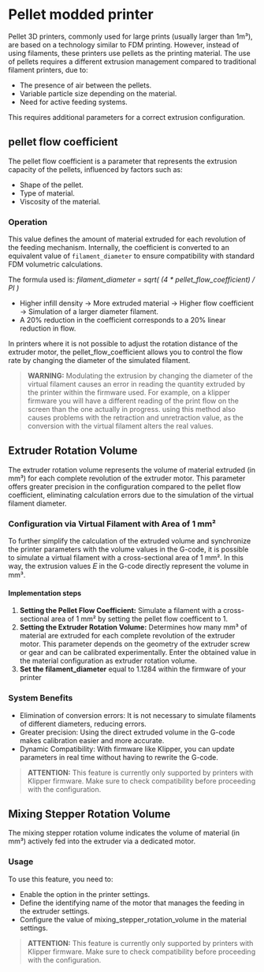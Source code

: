 # Pellet modded printer
Pellet 3D printers, commonly used for large prints (usually larger than 1m³), are based on a technology similar to FDM printing. However, instead of using filaments, these printers use pellets as the printing material.
The use of pellets requires a different extrusion management compared to traditional filament printers, due to:

- The presence of air between the pellets.
- Variable particle size depending on the material.
- Need for active feeding systems.

This requires additional parameters for a correct extrusion configuration.

## pellet flow coefficient
The pellet flow coefficient is a parameter that represents the extrusion capacity of the pellets, influenced by factors such as:

- Shape of the pellet.
- Type of material.
- Viscosity of the material.

### Operation
This value defines the amount of material extruded for each revolution of the feeding mechanism. Internally, the coefficient is converted to an equivalent value of `filament_diameter` to ensure compatibility with standard FDM volumetric calculations.

The formula used is: *filament_diameter = sqrt( (4 \* pellet_flow_coefficient) / PI )*

- Higher infill density → More extruded material → Higher flow coefficient → Simulation of a larger diameter filament.
- A 20% reduction in the coefficient corresponds to a 20% linear reduction in flow.

In printers where it is not possible to adjust the rotation distance of the extruder motor, the pellet_flow_coefficient allows you to control the flow rate by changing the diameter of the simulated filament.

>**WARNING:** Modulating the extrusion by changing the diameter of the virtual filament causes an error in reading the quantity extruded by the printer within the firmware used.
For example, on a klipper firmware you will have a different reading of the print flow on the screen than the one actually in progress.
using this method also causes problems with the retraction and unretraction value, as the conversion with the virtual filament alters the real values.

## Extruder Rotation Volume
The extruder rotation volume represents the volume of material extruded (in mm³) for each complete revolution of the extruder motor. This parameter offers greater precision in the configuration compared to the pellet flow coefficient, eliminating calculation errors due to the simulation of the virtual filament diameter.

### Configuration via Virtual Filament with Area of ​​1 mm²
To further simplify the calculation of the extruded volume and synchronize the printer parameters with the volume values ​​in the G-code, it is possible to simulate a virtual filament with a cross-sectional area of ​​1 mm². In this way, the extrusion values ​​𝐸 in the G-code directly represent the volume in mm³.

#### Implementation steps
1. **Setting the Pellet Flow Coefficient:** Simulate a filament with a cross-sectional area of ​​1 mm² by setting the pellet flow coefficent to 1.
2. **Setting the Extruder Rotation Volume:** Determines how many mm³ of material are extruded for each complete revolution of the extruder motor. This parameter depends on the geometry of the extruder screw or gear and can be calibrated experimentally.
Enter the obtained value in the material configuration as extruder rotation volume.
3. **Set the filament_diameter** equal to 1.1284 within the firmware of your printer

### System Benefits
- Elimination of conversion errors: It is not necessary to simulate filaments of different diameters, reducing errors.
- Greater precision: Using the direct extruded volume in the G-code makes calibration easier and more accurate.
- Dynamic Compatibility: With firmware like Klipper, you can update parameters in real time without having to rewrite the G-code.

>**ATTENTION:** This feature is currently only supported by printers with Klipper firmware. Make sure to check compatibility before proceeding with the configuration.

## Mixing Stepper Rotation Volume
The mixing stepper rotation volume indicates the volume of material (in mm³) actively fed into the extruder via a dedicated motor.

### Usage
To use this feature, you need to:

- Enable the option in the printer settings.
- Define the identifying name of the motor that manages the feeding in the extruder settings.
- Configure the value of mixing_stepper_rotation_volume in the material settings.

>**ATTENTION:** This feature is currently only supported by printers with Klipper firmware. Make sure to check compatibility before proceeding with the configuration.
